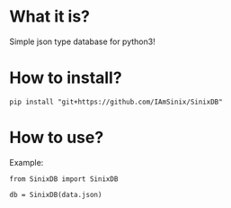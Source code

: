 # What it is?
Simple json type database for python3!

# How to install?
```
pip install "git+https://github.com/IAmSinix/SinixDB"
```

# How to use?
Example:
```
from SinixDB import SinixDB

db = SinixDB(data.json)
```

